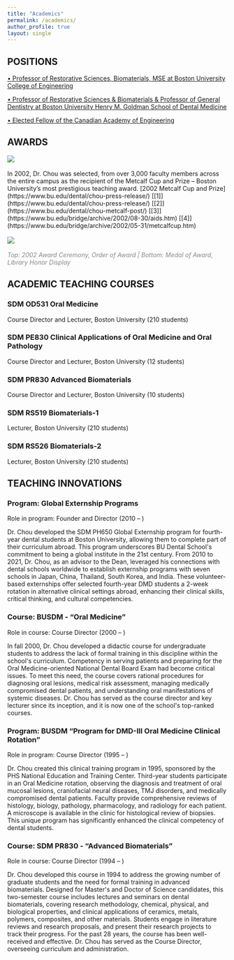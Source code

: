 ```yaml
---
title: "Academics"
permalink: /academics/
author_profile: true
layout: single
---
```


## POSITIONS

[• Professor of Restorative Sciences, Biomaterials, MSE at Boston University College of Engineering](https://www.bu.edu/eng/profile/laisheng-chou/)

[• Professor of Restorative Sciences & Biomaterials & Professor of General Dentistry at Boston University Henry M. Goldman School of Dental Medicine](https://www.bu.edu/dental/profile/laisheng-chou/)

[• Elected Fellow of the Canadian Academy of Engineering](https://www.cae-acg.ca/wp-content/uploads/2025/05/2025-New-Fellows-Media-Release-EN.pdf)

## AWARDS

<img src="/files/academics/metcalf-cup.jpg">
<br /><br />In 2002, Dr. Chou was selected, from over 3,000 faculty members across the entire campus as the recipient of the Metcalf Cup and Prize – Boston University’s most prestigious teaching award.  [2002 Metcalf Cup and Prize](https://www.bu.edu/dental/chou-press-release/) [[1]](https://www.bu.edu/dental/chou-press-release/) [[2]](https://www.bu.edu/dental/chou-metcalf-post/) [[3]](https://www.bu.edu/bridge/archive/2002/08-30/aids.htm) [[4]](https://www.bu.edu/bridge/archive/2002/05-31/metcalfcup.htm)
<br /><br />
<img src="/files/academics/metcalf-collage-2002.png">
<br /><br />
<i><text style="color: #888;">Top: 2002 Award Ceremony, Order of Award | Bottom: Medal of Award, Library Honor Display</text></i>


## ACADEMIC TEACHING COURSES

### SDM OD531 Oral Medicine
Course Director and Lecturer, Boston University (210 students)

### SDM PE830 Clinical Applications of Oral Medicine and Oral Pathology
Course Director and Lecturer, Boston University (12 students)

### SDM PR830 Advanced Biomaterials
Course Director and Lecturer, Boston University (10 students)

### SDM RS519 Biomaterials-1
Lecturer, Boston University (210 students)

### SDM RS526 Biomaterials-2
Lecturer, Boston University (210 students)


## TEACHING INNOVATIONS

### Program: Global Externship Programs

Role in program:	Founder and Director (2010 – )

Dr. Chou developed the SDM PH650 Global Externship program for fourth-year dental students at Boston University, allowing them to complete part of their curriculum abroad. This program underscores BU Dental School's commitment to being a global institute in the 21st century. From 2010 to 2021, Dr. Chou, as an advisor to the Dean, leveraged his connections with dental schools worldwide to establish externship programs with seven schools in Japan, China, Thailand, South Korea, and India. These volunteer-based externships offer selected fourth-year DMD students a 2-week rotation in alternative clinical settings abroad, enhancing their clinical skills, critical thinking, and cultural competencies.

### Course:	BUSDM - “Oral Medicine”

Role in course: 	Course Director (2000 – )

In fall 2000, Dr. Chou developed a didactic course for undergraduate students to address the lack of formal training in this discipline within the school's curriculum. Competency in serving patients and preparing for the Oral Medicine-oriented National Dental Board Exam had become critical issues. To meet this need, the course covers rational procedures for diagnosing oral lesions, medical risk assessment, managing medically compromised dental patients, and understanding oral manifestations of systemic diseases. Dr. Chou has served as the course director and key lecturer since its inception, and it is now one of the school's top-ranked courses.

### Program:	BUSDM “Program for DMD-III Oral Medicine Clinical Rotation”

Role in program: 	Course Director (1995 – )

Dr. Chou created this clinical training program in 1995, sponsored by the PHS National Education and Training Center. Third-year students participate in an Oral Medicine rotation, observing the diagnosis and treatment of oral mucosal lesions, craniofacial neural diseases, TMJ disorders, and medically compromised dental patients. Faculty provide comprehensive reviews of histology, biology, pathology, pharmacology, and radiology for each patient. A microscope is available in the clinic for histological review of biopsies. This unique program has significantly enhanced the clinical competency of dental students.
	
### Course:	SDM PR830 - “Advanced Biomaterials”

Role in course: 	Course Director (1994 – )

Dr. Chou developed this course in 1994 to address the growing number of graduate students and the need for formal training in advanced biomaterials. Designed for Master's and Doctor of Science candidates, this two-semester course includes lectures and seminars on dental biomaterials, covering research methodology, chemical, physical, and biological properties, and clinical applications of ceramics, metals, polymers, composites, and other materials. Students engage in literature reviews and research proposals, and present their research projects to track their progress. For the past 28 years, the course has been well-received and effective. Dr. Chou has served as the Course Director, overseeing curriculum and administration.
